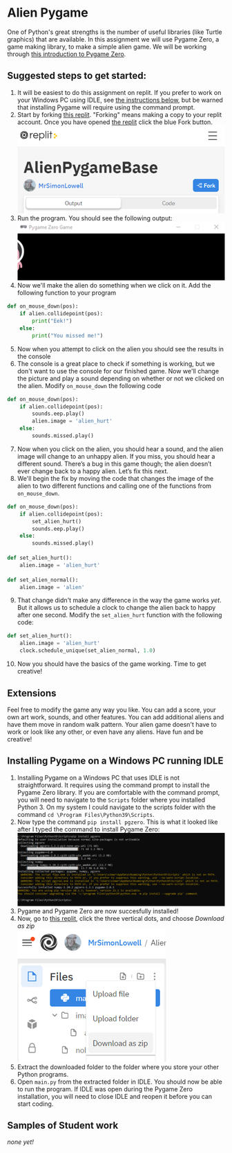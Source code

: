 Alien Pygame
===========
One of Python's great strengths is the number of useful libraries (like Turtle graphics) that are available. In this assignment we will use Pygame Zero, a game making library, to make a simple alien game. We will be working through [this introduction to Pygame Zero](https://pygame-zero.readthedocs.io/en/stable/introduction.html).

Suggested steps to get started:
---------------------------------
1. It will be easiest to do this assignment on replit. If you prefer to work on your Windows PC using IDLE, see [the instructions below](#installing-pygame-on-a-windows-pc-running-idle), but be warned that installing Pygame will require using the command prompt. 
2. Start by forking [this replit](https://replit.com/@MrSimonLowell/AlienPygameBase). "Forking" means making a copy to your replit account. Once you have opened [the replit](https://replit.com/@MrSimonLowell/AlienPygameBase) click the blue Fork button.   
![](ForkButton.PNG)   
3. Run the program. You should see the following output:   
![](StartProgram.gif)    
4. Now we'll make the alien do something when we click on it. Add the following function to your program   
```python
def on_mouse_down(pos):
    if alien.collidepoint(pos):
        print("Eek!")
    else:
        print("You missed me!")
``` 
5. Now when you attempt to click on the alien you should see the results in the console
6. The console is a great place to check if something is working, but we don't want to use the console for our finished game. Now we'll change the picture and play a sound depending on whether or not we clicked on the alien. Modify `on_mouse_down` the following code
```python
def on_mouse_down(pos):
    if alien.collidepoint(pos):
        sounds.eep.play()
        alien.image = 'alien_hurt'
    else:
        sounds.missed.play()
```
7. Now when you click on the alien, you should hear a sound, and the alien image will change to an unhappy alien. If you miss, you should hear a different sound. There’s a bug in this game though; the alien doesn’t ever change back to a happy alien. Let’s fix this next.
8. We'll begin the fix by moving the code that changes the image of the alien to two different functions and calling one of the functions from `on_mouse_down`.
```python
def on_mouse_down(pos):
    if alien.collidepoint(pos):
        set_alien_hurt()
        sounds.eep.play()
    else:
        sounds.missed.play()
        
def set_alien_hurt():
    alien.image = 'alien_hurt'

def set_alien_normal():
    alien.image = 'alien'
```
9. That change didn't make any difference in the way the game works *yet*. But it allows us to schedule a clock to change the alien back to happy after one second. Modify the `set_alien_hurt` function with the following code:
```python
def set_alien_hurt():
    alien.image = 'alien_hurt'
    clock.schedule_unique(set_alien_normal, 1.0)
```
10. Now you should have the basics of the game working. Time to get creative!

Extensions
----------------------------------------------
Feel free to modify the game any way you like. You can add a score, your own art work, sounds, and other features. You can add additional aliens and have them move in random walk pattern. Your alien game doesn't have to work or look like any other, or even have any aliens. Have fun and be creative!

Installing Pygame on a Windows PC running IDLE
----------------------------------------------
1. Installing Pygame on a Windows PC that uses IDLE is not straightforward. It requires using the command prompt to install the Pygame Zero library. If you are comfortable with the command prompt, you will need to navigate to the `Scripts` folder where you installed Python 3. On my system I could navigate to the scripts folder with the command `cd \Program Files\Python39\Scripts`.
2. Now type the command `pip install pgzero`. This is what it looked like after I typed the command to install Pygame Zero:   
   ![](InstallingPgzeroWindows.PNG)
4. Pygame and Pygame Zero are now succesfully installed!
5. Now, go to [this replit](https://replit.com/@MrSimonLowell/AlienPygameBase), click the three vertical dots, and choose *Download as zip*   
![](DownloadAsZip.PNG)   
6. Extract the downloaded folder to the folder where you store your other Python programs.
7. Open `main.py` from the extracted folder in IDLE. You should now be able to run the program. If IDLE was open during the Pygame Zero installation, you will need to close IDLE and reopen it before you can start coding.  

Samples of Student work
-----------------------
*none yet!*
